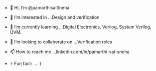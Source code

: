 - 👋 Hi, I’m @pamarthisaiSneha
- 👀 I’m interested in ...Design and verification
- 🌱 I’m currently learning ...Digital Electronics, Verilog, System Verilog, UVM.
- 💞️ I’m looking to collaborate on ...Verification roles
- 📫 How to reach me ...linkedin.com/in/pamarthi-sai-sneha

- ⚡ Fun fact: ... :)

<!---
pamarthisaiSneha/pamarthisaiSneha is a ✨ special ✨ repository because its `README.md` (this file) appears on your GitHub profile.
You can click the Preview link to take a look at your changes.
--->
